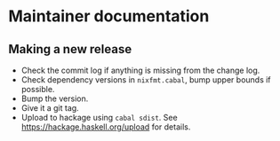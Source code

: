 # Maintainer documentation

## Making a new release

- Check the commit log if anything is missing from the change log.
- Check dependency versions in `nixfmt.cabal`, bump upper bounds if possible.
- Bump the version.
- Give it a git tag.
- Upload to hackage using `cabal sdist`. See https://hackage.haskell.org/upload for details.
